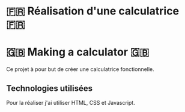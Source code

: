  # 🇫🇷 Réalisation d'une calculatrice 🇫🇷
 # 🇬🇧 Making a calculator 🇬🇧

Ce projet à pour but de créer une calculatrice fonctionnelle.

## Technologies utilisées

Pour la réaliser j'ai utiliser HTML, CSS et Javascript.